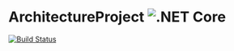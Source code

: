 # ArchitectureProject ![.NET Core](https://github.com/NoEducation/ArchitectureProject/workflows/.NET%20Core/badge.svg?branch=master)
[![Build Status](https://dev.azure.com/atrasik/ArchitectureProject/_apis/build/status/NoEducation.ArchitectureProject?branchName=master)](https://dev.azure.com/atrasik/ArchitectureProject/_build/latest?definitionId=1&branchName=master)
